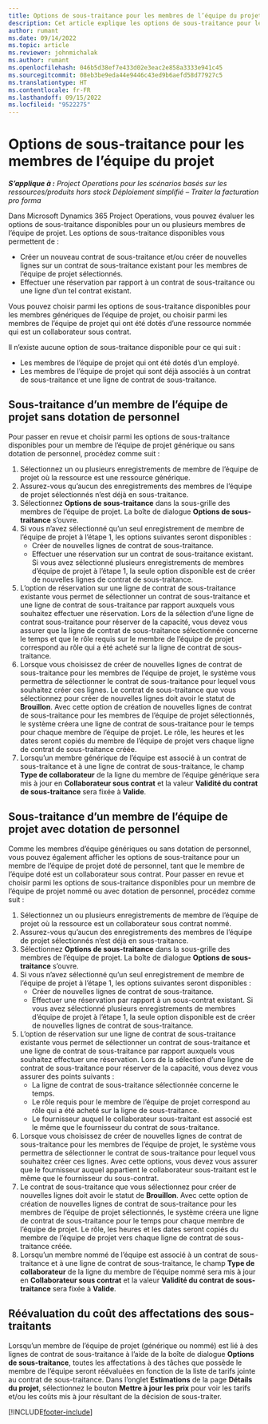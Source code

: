 ```yaml
---
title: Options de sous-traitance pour les membres de l’équipe du projet
description: Cet article explique les options de sous-traitance pour les membres de l’équipe de projet dans Microsoft Dynamics 365 Project Operations.
author: rumant
ms.date: 09/14/2022
ms.topic: article
ms.reviewer: johnmichalak
ms.author: rumant
ms.openlocfilehash: 046b5d38ef7e433d02e3eac2e858a3333e941c45
ms.sourcegitcommit: 08eb3be9eda44e9446c43ed9b6aefd58d77927c5
ms.translationtype: HT
ms.contentlocale: fr-FR
ms.lasthandoff: 09/15/2022
ms.locfileid: "9522275"
---
```

# <a name="subcontracting-options-for-project-team-members"></a>Options de sous-traitance pour les membres de l’équipe du projet

_**S’applique à :** Project Operations pour les scénarios basés sur les ressources/produits hors stock Déploiement simplifié – Traiter la facturation pro forma_

Dans Microsoft Dynamics 365 Project Operations, vous pouvez évaluer les options de sous-traitance disponibles pour un ou plusieurs membres de l’équipe de projet. Les options de sous-traitance disponibles vous permettent de :

- Créer un nouveau contrat de sous-traitance et/ou créer de nouvelles lignes sur un contrat de sous-traitance existant pour les membres de l’équipe de projet sélectionnés. 
- Effectuer une réservation par rapport à un contrat de sous-traitance ou une ligne d’un tel contrat existant. 

Vous pouvez choisir parmi les options de sous-traitance disponibles pour les membres génériques de l’équipe de projet, ou choisir parmi les membres de l’équipe de projet qui ont été dotés d’une ressource nommée qui est un collaborateur sous contrat. 

Il n’existe aucune option de sous-traitance disponible pour ce qui suit :

- Les membres de l’équipe de projet qui ont été dotés d’un employé. 
- Les membres de l’équipe de projet qui sont déjà associés à un contrat de sous-traitance et une ligne de contrat de sous-traitance. 

## <a name="subcontracting-an-unstaffed-project-team-member"></a>Sous-traitance d’un membre de l’équipe de projet sans dotation de personnel

Pour passer en revue et choisir parmi les options de sous-traitance disponibles pour un membre de l’équipe de projet générique ou sans dotation de personnel, procédez comme suit :

1. Sélectionnez un ou plusieurs enregistrements de membre de l’équipe de projet où la ressource est une ressource générique.
2. Assurez-vous qu’aucun des enregistrements des membres de l’équipe de projet sélectionnés n’est déjà en sous-traitance. 
3. Sélectionnez **Options de sous-traitance** dans la sous-grille des membres de l’équipe de projet. La boîte de dialogue **Options de sous-traitance** s’ouvre. 
4. Si vous n’avez sélectionné qu’un seul enregistrement de membre de l’équipe de projet à l’étape 1, les options suivantes seront disponibles :
    - Créer de nouvelles lignes de contrat de sous-traitance. 
    - Effectuer une réservation sur un contrat de sous-traitance existant. Si vous avez sélectionné plusieurs enregistrements de membres d’équipe de projet à l’étape 1, la seule option disponible est de créer de nouvelles lignes de contrat de sous-traitance.
5. L’option de réservation sur une ligne de contrat de sous-traitance existante vous permet de sélectionner un contrat de sous-traitance et une ligne de contrat de sous-traitance par rapport auxquels vous souhaitez effectuer une réservation. Lors de la sélection d’une ligne de contrat sous-traitance pour réserver de la capacité, vous devez vous assurer que la ligne de contrat de sous-traitance sélectionnée concerne le temps et que le rôle requis sur le membre de l’équipe de projet correspond au rôle qui a été acheté sur la ligne de contrat de sous-traitance.
6. Lorsque vous choisissez de créer de nouvelles lignes de contrat de sous-traitance pour les membres de l’équipe de projet, le système vous permettra de sélectionner le contrat de sous-traitance pour lequel vous souhaitez créer ces lignes. Le contrat de sous-traitance que vous sélectionnez pour créer de nouvelles lignes doit avoir le statut de **Brouillon**. Avec cette option de création de nouvelles lignes de contrat de sous-traitance pour les membres de l’équipe de projet sélectionnés, le système créera une ligne de contrat de sous-traitance pour le temps pour chaque membre de l’équipe de projet. Le rôle, les heures et les dates seront copiés du membre de l’équipe de projet vers chaque ligne de contrat de sous-traitance créée. 
7. Lorsqu’un membre générique de l’équipe est associé à un contrat de sous-traitance et à une ligne de contrat de sous-traitance, le champ **Type de collaborateur** de la ligne du membre de l’équipe générique sera mis à jour en **Collaborateur sous contrat** et la valeur **Validité du contrat de sous-traitance** sera fixée à **Valide**.

## <a name="subcontracting-a-staffed-project-team-member"></a>Sous-traitance d’un membre de l’équipe de projet avec dotation de personnel

Comme les membres d’équipe génériques ou sans dotation de personnel, vous pouvez également afficher les options de sous-traitance pour un membre de l’équipe de projet doté de personnel, tant que le membre de l’équipe doté est un collaborateur sous contrat. Pour passer en revue et choisir parmi les options de sous-traitance disponibles pour un membre de l’équipe de projet nommé ou avec dotation de personnel, procédez comme suit :

1. Sélectionnez un ou plusieurs enregistrements de membre de l’équipe de projet où la ressource est un collaborateur sous contrat nommé.
2. Assurez-vous qu’aucun des enregistrements des membres de l’équipe de projet sélectionnés n’est déjà en sous-traitance. 
3. Sélectionnez **Options de sous-traitance** dans la sous-grille des membres de l’équipe de projet. La boîte de dialogue **Options de sous-traitance** s’ouvre. 
4. Si vous n’avez sélectionné qu’un seul enregistrement de membre de l’équipe de projet à l’étape 1, les options suivantes seront disponibles :
      - Créer de nouvelles lignes de contrat de sous-traitance.
      - Effectuer une réservation par rapport à un sous-contrat existant.
  Si vous avez sélectionné plusieurs enregistrements de membres d’équipe de projet à l’étape 1, la seule option disponible est de créer de nouvelles lignes de contrat de sous-traitance.
5. L’option de réservation sur une ligne de contrat de sous-traitance existante vous permet de sélectionner un contrat de sous-traitance et une ligne de contrat de sous-traitance par rapport auxquels vous souhaitez effectuer une réservation. Lors de la sélection d’une ligne de contrat de sous-traitance pour réserver de la capacité, vous devez vous assurer des points suivants :
      - La ligne de contrat de sous-traitance sélectionnée concerne le temps. 
      - Le rôle requis pour le membre de l’équipe de projet correspond au rôle qui a été acheté sur la ligne de sous-traitance. 
      - Le fournisseur auquel le collaborateur sous-traitant est associé est le même que le fournisseur du contrat de sous-traitance.
6. Lorsque vous choisissez de créer de nouvelles lignes de contrat de sous-traitance pour les membres de l’équipe de projet, le système vous permettra de sélectionner le contrat de sous-traitance pour lequel vous souhaitez créer ces lignes. Avec cette options, vous devez vous assurer que le fournisseur auquel appartient le collaborateur sous-traitant est le même que le fournisseur du sous-contrat. 
7. Le contrat de sous-traitance que vous sélectionnez pour créer de nouvelles lignes doit avoir le statut de **Brouillon**. Avec cette option de création de nouvelles lignes de contrat de sous-traitance pour les membres de l’équipe de projet sélectionnés, le système créera une ligne de contrat de sous-traitance pour le temps pour chaque membre de l’équipe de projet. Le rôle, les heures et les dates seront copiés du membre de l’équipe de projet vers chaque ligne de contrat de sous-traitance créée.  
8. Lorsqu’un membre nommé de l’équipe est associé à un contrat de sous-traitance et à une ligne de contrat de sous-traitance, le champ **Type de collaborateur** de la ligne du membre de l’équipe nommé sera mis à jour en **Collaborateur sous contrat** et la valeur **Validité du contrat de sous-traitance** sera fixée à **Valide**.

## <a name="re-costing-subcontractor-assignments"></a>Réévaluation du coût des affectations des sous-traitants

Lorsqu’un membre de l’équipe de projet (générique ou nommé) est lié à des lignes de contrat de sous-traitance à l’aide de la boîte de dialogue **Options de sous-traitance**, toutes les affectations à des tâches que possède le membre de l’équipe seront réévaluées en fonction de la liste de tarifs jointe au contrat de sous-traitance. Dans l’onglet **Estimations** de la page **Détails du projet**, sélectionnez le bouton **Mettre à jour les prix** pour voir les tarifs et/ou les coûts mis à jour résultant de la décision de sous-traiter.

[!INCLUDE[footer-include](../../includes/footer-banner.md)]
